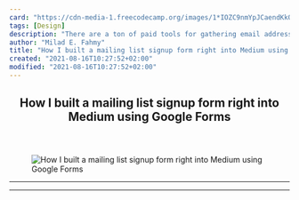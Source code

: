 ```yaml
---
card: "https://cdn-media-1.freecodecamp.org/images/1*IOZC9nmYpJCaendKkOWHVw.jpeg"
tags: [Design]
description: "There are a ton of paid tools for gathering email addresses h"
author: "Milad E. Fahmy"
title: "How I built a mailing list signup form right into Medium using Google Forms"
created: "2021-08-16T10:27:52+02:00"
modified: "2021-08-16T10:27:52+02:00"
---
```

<div class="site-wrapper">
<main id="site-main" class="site-main outer">
<div class="inner">
<article class="post-full post tag-design tag-marketing tag-startup tag-tech tag-web-development ">
<header class="post-full-header">
<h1 class="post-full-title">How I built a mailing list signup form right into Medium using Google Forms</h1>
</header>
<figure class="post-full-image">
<picture>
<source media="(max-width: 700px)" sizes="1px" srcset="data:image/gif;base64,R0lGODlhAQABAIAAAAAAAP///yH5BAEAAAAALAAAAAABAAEAAAIBRAA7 1w">
<source media="(min-width: 701px)" sizes="(max-width: 800px) 400px,
(max-width: 1170px) 700px,
1400px" srcset="https://cdn-media-1.freecodecamp.org/images/1*IOZC9nmYpJCaendKkOWHVw.jpeg 300w,
https://cdn-media-1.freecodecamp.org/images/1*IOZC9nmYpJCaendKkOWHVw.jpeg 600w,
https://cdn-media-1.freecodecamp.org/images/1*IOZC9nmYpJCaendKkOWHVw.jpeg 1000w,
https://cdn-media-1.freecodecamp.org/images/1*IOZC9nmYpJCaendKkOWHVw.jpeg 2000w">
<img onerror="this.style.display='none'" src="https://cdn-media-1.freecodecamp.org/images/1*IOZC9nmYpJCaendKkOWHVw.jpeg" alt="How I built a mailing list signup form right into Medium using Google Forms">
</picture>
</figure>
<section class="post-full-content">
<div class="post-content">
</div>
<hr>
<hr>
</section>
</article>
</div>
</main>
</div>
<!-- Google Tag Manager (noscript) -->
<!-- End Google Tag Manager (noscript) -->
